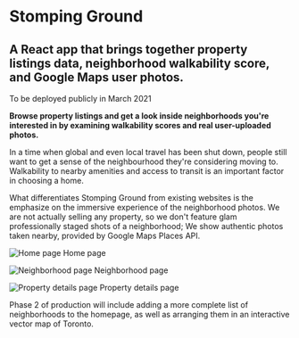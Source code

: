 # Stomping Ground
## A React app that brings together property listings data, neighborhood walkability score, and Google Maps user photos.

To be deployed publicly in March 2021

**Browse property listings and get a look inside neighborhoods you're interested in by examining walkability scores and real user-uploaded photos.**

In a time when global and even local travel has been shut down, people still want to get a sense of the neighbourhood they're considering moving to. Walkability to nearby amenities and access to transit is an important factor in choosing a home.

What differentiates Stomping Ground from existing websites is the emphasize on the immersive experience of the neighborhood photos. We are not actually selling any property, so we don't feature glam professionally staged shots of a neighborhood; We show authentic photos taken nearby, provided by Google Maps Places API.


![Home page](https://i.imgur.com/ThpukKq.jpg)
Home page

![Neighborhood page](https://i.imgur.com/23lLanb.jpg)
Neighborhood page

![Property details page](https://i.imgur.com/cojVO7H.jpg)
Property details page

Phase 2 of production will include adding a more complete list of neighborhoods to the homepage, as well as arranging them in an interactive vector map of Toronto.
